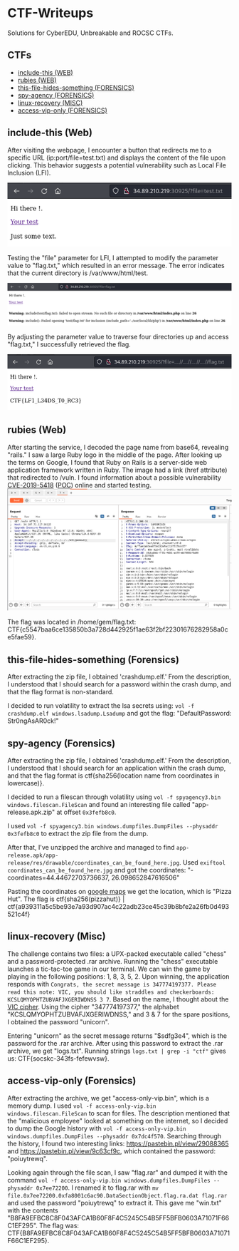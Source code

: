 # CTF-Writeups
Solutions for CyberEDU, Unbreakable and ROCSC CTFs.

## CTFs
- [include-this (WEB)](https://github.com/N3agu/CTF-Writeups#include-this-web)
- [rubies (WEB)](https://github.com/N3agu/CTF-Writeups#rubies-web)
- [this-file-hides-something (FORENSICS)](https://github.com/N3agu/CTF-Writeups#this-file-hides-something-forensics)
- [spy-agency (FORENSICS)](https://github.com/N3agu/CTF-Writeups#spy-agency-forensics)
- [linux-recovery (MISC)](https://github.com/N3agu/CTF-Writeups#linux-recovery-misc)
- [access-vip-only (FORENSICS)](https://github.com/N3agu/CTF-Writeups#access-vip-only-forensics)

## include-this (Web)
After visiting the webpage, I encounter a button that redirects me to a specific URL (ip:port/file=test.txt) and displays the content of the file upon clicking. This behavior suggests a potential vulnerability such as Local File Inclusion (LFI).

![image1](https://raw.githubusercontent.com/N3agu/CTF-Writeups/main/images/include-this1.png)

Testing the "file" parameter for LFI, I attempted to modify the parameter value to "flag.txt," which resulted in an error message. The error indicates that the current directory is /var/www/html/test.

![image2](https://raw.githubusercontent.com/N3agu/CTF-Writeups/main/images/include-this2.png)

By adjusting the parameter value to traverse four directories up and access "flag.txt," I successfully retrieved the flag.

![image3](https://raw.githubusercontent.com/N3agu/CTF-Writeups/main/images/include-this3.png)

## rubies (Web)
After starting the service, I decoded the page name from base64, revealing "rails." I saw a large Ruby logo in the middle of the page. After looking up the terms on Google, I found that Ruby on Rails is a server-side web application framework written in Ruby. The image had a link (href attribute) that redirected to /vuln. I found information about a possible vulnerability [CVE-2019-5418](https://nvd.nist.gov/vuln/detail/CVE-2019-5418) ([POC](https://github.com/mpgn/CVE-2019-5418)) online and started testing.
![image4](https://raw.githubusercontent.com/N3agu/CTF-Writeups/main/images/rubies.png)

The flag was located in /home/gem/flag.txt: CTF{c5547baa6ce135850b3a728d442925f1ae63f2bf22301676282958a0ce5fae59}.

## this-file-hides-something (Forensics)
After extracting the zip file, I obtained 'crashdump.elf.' From the description, I understood that I should search for a password within the crash dump, and that the flag format is non-standard.

I decided to run volatility to extract the lsa secrets using: `vol -f crashdump.elf windows.lsadump.Lsadump` and got the flag: "DefaultPassword: Str0ngAsAR0ck!"

## spy-agency (Forensics)
After extracting the zip file, I obtained 'crashdump.elf.' From the description, I understood that I should search for an application within the crash dump, and that the flag format is ctf{sha256(location name from coordinates in lowercase)}.

I decided to run a filescan through volatility using `vol -f spyagency3.bin windows.filescan.FileScan` and found an interesting file called "app-release.apk.zip" at offset `0x3fefb8c0`.

I used `vol -f spyagency3.bin windows.dumpfiles.DumpFiles --physaddr 0x3fefb8c0` to extract the zip file from the dump.

After that, I've unzipped the archive and managed to find `app-release.apk/app-release/res/drawable/coordinates_can_be_found_here.jpg`. Used  `exiftool coordinates_can_be_found_here.jpg` and got the coordinates: "-coordinates=44.44672703736637, 26.098652847616506"

Pasting the coordinates on [google maps](https://www.google.com/maps/place/44%C2%B026'48.2%22N+26%C2%B005'55.2%22E/@44.4467332,26.0983283,20z/data=!4m4!3m3!8m2!3d44.446727!4d26.0986528?entry=ttu) we get the location, which is "Pizza Hut". The flag is ctf{sha256(pizzahut)} | ctf{a939311a5c5be93e7a93d907ac4c22adb23ce45c39b8bfe2a26fb0d493521c4f}

## linux-recovery (Misc)
The challenge contains two files: a UPX-packed executable called "chess" and a password-protected .rar archive. Running the "chess" executable launches a tic-tac-toe game in our terminal. We can win the game by playing in the following positions: 1, 8, 3, 5, 2. Upon winning, the application responds with `Congrats, the secret message is 347774197377. Please read this note: VIC, you should like straddles and checkerboards: KCSLQMYOPHTZUBVAFJXGERIWDNSS 3 7`. Based on the name, I thought about the [VIC cipher](https://www.dcode.fr/vic-cipher). Using the cipher "347774197377," the alphabet "KCSLQMYOPHTZUBVAFJXGERIWDNSS," and 3 & 7 for the spare positions, I obtained the password "unicorn".

Entering "unicorn" as the secret message returns "$sdfg3e4", which is the password for the .rar archive. After using this password to extract the .rar archive, we get "logs.txt". Running strings `logs.txt | grep -i "ctf"` gives us: CTF{socskc-343fs-fefewvsw}.

## access-vip-only (Forensics)
After extracting the archive, we get "access-only-vip.bin", which is a memory dump. I used `vol -f access-only-vip.bin windows.filescan.FileScan` to scan for files. The description mentioned that the "malicious employee" looked at something on the internet, so I decided to dump the Google history with `vol -f access-only-vip.bin windows.dumpfiles.DumpFiles --physaddr 0x7dc4f570`. Searching through the history, I found two interesting links: https://pastebin.pl/view/29088365 and https://pastebin.pl/view/9c63cf9c, which contained the password: "poiuytrewq".

Looking again through the file scan, I saw "flag.rar" and dumped it with the command `vol -f access-only-vip.bin windows.dumpfiles.DumpFiles --physaddr 0x7ee72200`. I renamed it to flag.rar with `mv file.0x7ee72200.0xfa8001c6ac90.DataSectionObject.flag.ra.dat flag.rar` and used the password "poiuytrewq" to extract it. This gave me "win.txt" with the contents "B8FA9EFBC8C8F043AFCA1B60F8F4C5245C54B5FF5BFB0603A71071F66C1EF295". The flag was: CTF{B8FA9EFBC8C8F043AFCA1B60F8F4C5245C54B5FF5BFB0603A71071F66C1EF295}.
